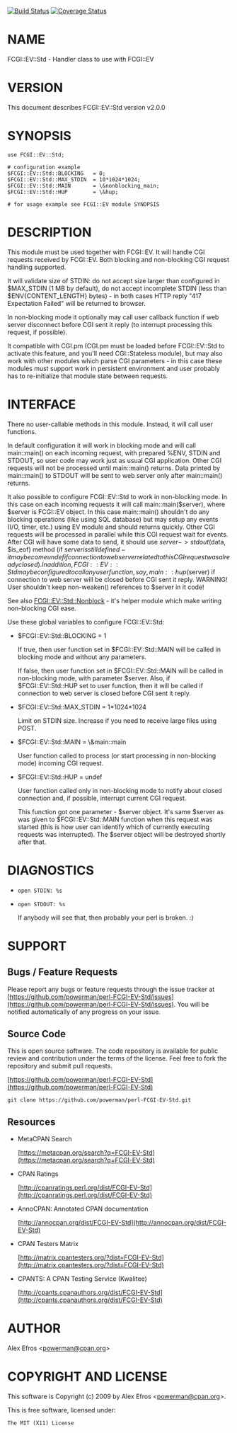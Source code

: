 [![Build Status](https://travis-ci.org/powerman/perl-FCGI-EV-Std.svg?branch=master)](https://travis-ci.org/powerman/perl-FCGI-EV-Std)
[![Coverage Status](https://coveralls.io/repos/powerman/perl-FCGI-EV-Std/badge.svg?branch=master)](https://coveralls.io/r/powerman/perl-FCGI-EV-Std?branch=master)

# NAME

FCGI::EV::Std - Handler class to use with FCGI::EV

# VERSION

This document describes FCGI::EV::Std version v2.0.0

# SYNOPSIS

    use FCGI::EV::Std;

    # configuration example
    $FCGI::EV::Std::BLOCKING   = 0;
    $FCGI::EV::Std::MAX_STDIN  = 10*1024*1024;
    $FCGI::EV::Std::MAIN       = \&nonblocking_main;
    $FCGI::EV::Std::HUP        = \&hup;

    # for usage example see FCGI::EV module SYNOPSIS

# DESCRIPTION

This module must be used together with FCGI::EV. It will handle CGI
requests received by FCGI::EV. Both blocking and non-blocking CGI request
handling supported.

It will validate size of STDIN: do not accept size larger than configured
in $MAX\_STDIN (1 MB by default), do not accept incomplete STDIN (less
than $ENV{CONTENT\_LENGTH} bytes) - in both cases HTTP reply "417
Expectation Failed" will be returned to browser.

In non-blocking mode it optionally may call user callback function if web
server disconnect before CGI sent it reply (to interrupt processing this
request, if possible).

It compatible with CGI.pm (CGI.pm must be loaded before FCGI::EV::Std
to activate this feature, and you'll need CGI::Stateless module), but may
also work with other modules which parse CGI parameters - in this case
these modules must support work in persistent environment and user
probably has to re-initialize that module state between requests.

# INTERFACE 

There no user-callable methods in this module. Instead, it will call user
functions.

In default configuration it will work in blocking mode and
will call main::main() on each incoming request, with prepared %ENV,
STDIN and STDOUT, so user code may work just as usual CGI application.
Other CGI requests will not be processed until main::main() returns.
Data printed by main::main() to STDOUT will be sent to web server only
after main::main() returns.

It also possible to configure FCGI::EV::Std to work in non-blocking mode.
In this case on each incoming requests it will call main::main($server),
where $server is FCGI::EV object. In this case main::main() shouldn't
do any blocking operations (like using SQL database) but may setup any
events (I/O, timer, etc.) using EV module and should returns quickly.
Other CGI requests will be processed in parallel while this CGI request
wait for events. After CGI will have some data to send, it should use
$server->stdout($data, $is\_eof) method (if $server is still defined - it
may become undef if connection to web server related to this CGI request
was already closed). In addition, FCGI::EV::Std may be configured to call
any user function, say, main::hup($server) if connection to web server will
be closed before CGI sent it reply. WARNING! User shouldn't keep
non-weaken() references to $server in it code!

See also [FCGI::EV::Std::Nonblock](https://metacpan.org/pod/FCGI::EV::Std::Nonblock) - it's helper module which make
writing non-blocking CGI ease.

Use these global variables to configure FCGI::EV::Std:

- $FCGI::EV::Std::BLOCKING = 1

    If true, then user function set in $FCGI::EV::Std::MAIN will be called in
    blocking mode and without any parameters.

    If false, then user function set in $FCGI::EV::Std::MAIN will be called in
    non-blocking mode, with parameter $server. Also, if $FCGI::EV::Std::HUP set
    to user function, then it will be called if connection to web server is
    closed before CGI sent it reply.

- $FCGI::EV::Std::MAX\_STDIN = 1\*1024\*1024

    Limit on STDIN size. Increase if you need to receive large files using POST.

- $FCGI::EV::Std::MAIN = \\&main::main

    User function called to process (or start processing in non-blocking mode)
    incoming CGI request.

- $FCGI::EV::Std::HUP = undef

    User function called only in non-blocking mode to
    notify about closed connection and, if possible, interrupt current CGI
    request.

    This function got one parameter - $server object. It's same $server as was
    given to $FCGI::EV::Std::MAIN function when this request was started (this
    is how user can identify which of currently executing requests was
    interrupted). The $server object will be destroyed shortly after that.

# DIAGNOSTICS

- `open STDIN: %s`
- `open STDOUT: %s`

    If anybody will see that, then probably your perl is broken. :)

# SUPPORT

## Bugs / Feature Requests

Please report any bugs or feature requests through the issue tracker
at [https://github.com/powerman/perl-FCGI-EV-Std/issues](https://github.com/powerman/perl-FCGI-EV-Std/issues).
You will be notified automatically of any progress on your issue.

## Source Code

This is open source software. The code repository is available for
public review and contribution under the terms of the license.
Feel free to fork the repository and submit pull requests.

[https://github.com/powerman/perl-FCGI-EV-Std](https://github.com/powerman/perl-FCGI-EV-Std)

    git clone https://github.com/powerman/perl-FCGI-EV-Std.git

## Resources

- MetaCPAN Search

    [https://metacpan.org/search?q=FCGI-EV-Std](https://metacpan.org/search?q=FCGI-EV-Std)

- CPAN Ratings

    [http://cpanratings.perl.org/dist/FCGI-EV-Std](http://cpanratings.perl.org/dist/FCGI-EV-Std)

- AnnoCPAN: Annotated CPAN documentation

    [http://annocpan.org/dist/FCGI-EV-Std](http://annocpan.org/dist/FCGI-EV-Std)

- CPAN Testers Matrix

    [http://matrix.cpantesters.org/?dist=FCGI-EV-Std](http://matrix.cpantesters.org/?dist=FCGI-EV-Std)

- CPANTS: A CPAN Testing Service (Kwalitee)

    [http://cpants.cpanauthors.org/dist/FCGI-EV-Std](http://cpants.cpanauthors.org/dist/FCGI-EV-Std)

# AUTHOR

Alex Efros &lt;powerman@cpan.org>

# COPYRIGHT AND LICENSE

This software is Copyright (c) 2009 by Alex Efros &lt;powerman@cpan.org>.

This is free software, licensed under:

    The MIT (X11) License
